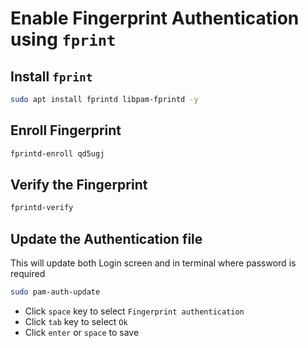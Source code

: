 # Enable Fingerprint Authentication using `fprint`

## Install `fprint`

  ```bash
  sudo apt install fprintd libpam-fprintd -y
  ```

## Enroll Fingerprint

  ```bash
  fprintd-enroll qd5ugj
  ```

## Verify the Fingerprint

  ```bash
  fprintd-verify
  ```


## Update the Authentication file

This will update both Login screen and in terminal where password is required

  ```bash
  sudo pam-auth-update
  ```
  + Click `space` key to select `Fingerprint authentication`
  + Click `tab` key to select `Ok`
  + Click `enter` or `space` to save
